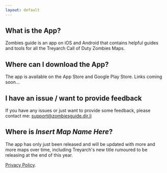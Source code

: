 ```yaml
---
layout: default
---
```

## What is the App?

Zombies guide is an app on iOS and Android that contains helpful guides and tools for all the Treyarch Call of Duty Zombies Maps.

## Where can I download the App?
The app is available on the App Store and Google Play Store. Links coming soon...

## I have an issue / want to provide feedback
If you have any issues or just want to provide some feedback, please contact me: <support@zombiesguide.djr.li>

## Where is *Insert Map Name Here*?
The app has only just been released and will be updated with more and more maps over time, including Treyarch's new title rumoured to be releasing at the end of this year.

[Privacy Policy](./privacy-policy.md).
